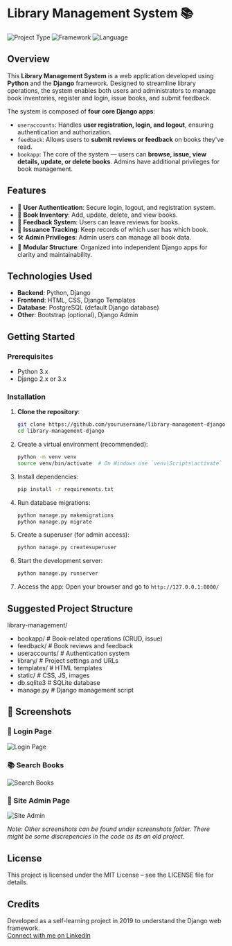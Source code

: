 # Library Management System 📚

![Project Type](https://img.shields.io/badge/Type-Web%20Application-blue)
![Framework](https://img.shields.io/badge/Framework-Django-green)
![Language](https://img.shields.io/badge/Language-Python-yellow)

## Overview

This **Library Management System** is a web application developed using **Python** and the **Django** framework. Designed to streamline library operations, the system enables both users and administrators to manage book inventories, register and login, issue books, and submit feedback.

The system is composed of **four core Django apps**:

- `useraccounts`: Handles **user registration, login, and logout**, ensuring authentication and authorization.
- `feedback`: Allows users to **submit reviews or feedback** on books they've read.
- `bookapp`: The core of the system — users can **browse, issue, view details, update, or delete books**. Admins have additional privileges for book management.

## Features

- 🔐 **User Authentication**: Secure login, logout, and registration system.
- 📘 **Book Inventory**: Add, update, delete, and view books.
- 🙋 **Feedback System**: Users can leave reviews for books.
- 📄 **Issuance Tracking**: Keep records of which user has which book.
- 🛠️ **Admin Privileges**: Admin users can manage all book data.
- 📂 **Modular Structure**: Organized into independent Django apps for clarity and maintainability.

## Technologies Used

- **Backend**: Python, Django
- **Frontend**: HTML, CSS, Django Templates
- **Database**: PostgreSQL (default Django database)
- **Other**: Bootstrap (optional), Django Admin

## Getting Started

### Prerequisites

- Python 3.x
- Django 2.x or 3.x

### Installation

1. **Clone the repository**:
   ```bash
   git clone https://github.com/yourusername/library-management-django.git
   cd library-management-django
2. Create a virtual environment (recommended):
   ```bash
   python -m venv venv
   source venv/bin/activate  # On Windows use `venv\Scripts\activate`
3. Install dependencies:
   ```bash
   pip install -r requirements.txt
4. Run database migrations:
   ```bash
   python manage.py makemigrations
   python manage.py migrate
5. Create a superuser (for admin access):
   ```bash
   python manage.py createsuperuser
6. Start the development server:
   ```bash
   python manage.py runserver
7. Access the app:
Open your browser and go to `http://127.0.0.1:8000/`

## Suggested Project Structure
library-management/
- bookapp/           # Book-related operations (CRUD, issue)
- feedback/          # Book reviews and feedback
- useraccounts/      # Authentication system
- library/           # Project settings and URLs
- templates/         # HTML templates
- static/            # CSS, JS, images
- db.sqlite3         # SQLite database
- manage.py          # Django management script

## 📸 Screenshots

### 🔐 Login Page
![Login Page](screenshots/login_page.jpeg)

### 📚 Search Books
![Search Books](screenshots/search_books.png)

### 🔐 Site Admin Page
![Site Admin](screenshots/site_admin.jpeg)

*Note: Other screenshots can be found under screenshots folder. There might be some discrepencies in the code as its an old project.* 

## License
This project is licensed under the MIT License – see the LICENSE file for details.

## Credits
Developed as a self-learning project in 2019 to understand the Django web framework.<br/>
[Connect with me on LinkedIn](https://www.linkedin.com/in/ferrindsouza)
